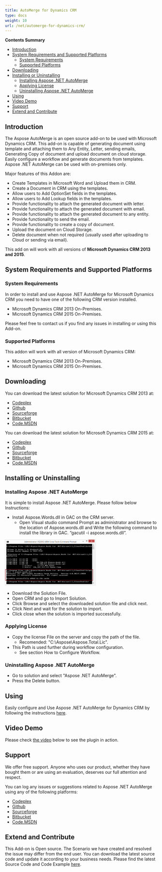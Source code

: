 ```yaml
---
title: AutoMerge for Dynamics CRM
type: docs
weight: 10
url: /net/automerge-for-dynamics-crm/
---
```


**Contents Summary**

- [Introduction](#AutoMergeforDynamicsCRM-Introduction)
- [System Requirements and Supported Platforms](#AutoMergeforDynamicsCRM-SystemRequirementsandSupportedPlatforms) 
  - [System Requirements](#AutoMergeforDynamicsCRM-SystemRequirements)
  - [Supported Platforms](#AutoMergeforDynamicsCRM-SupportedPlatforms)
- [Downloading](#AutoMergeforDynamicsCRM-Downloading)
- [Installing or Uninstalling](#AutoMergeforDynamicsCRM-InstallingorUninstalling) 
  - [Installing Aspose .NET AutoMerge](#AutoMergeforDynamicsCRM-InstallingAspose.NETAutoMerge)
  - [Applying License](#AutoMergeforDynamicsCRM-ApplyingLicense)
  - [Uninstalling Aspose .NET AutoMerge](#AutoMergeforDynamicsCRM-UninstallingAspose.NETAutoMerge)
- [Using](#AutoMergeforDynamicsCRM-Using)
- [Video Demo](#AutoMergeforDynamicsCRM-VideoDemo)
- [Support](#AutoMergeforDynamicsCRM-Support)
- [Extend and Contribute](#AutoMergeforDynamicsCRM-ExtendandContribute)
## **Introduction**
The Aspose AutoMerge is an open source add-on to be used with Microsoft Dynamics CRM. This add-on is capable of generating document using template and attaching them to Any Entity, Letter, sending emails, Generating Copy of document and upload document on cloud storage. Easily configure a workflow and generate documents from templates. Aspose .NET AutoMerge can be used with on-premises only.

Major features of this Addon are:

- Create Templates in Microsoft Word and Upload them in CRM.
- Create a Document in CRM using the templates.
- Allow users to Add OptionSet fields in the templates.
- Allow users to Add Lookup fields in the templates.
- Provide functionality to attach the generated document with letter.
- Provide functionality to attach the generated document with email.
- Provide functionality to attach the generated document to any entity.
- Provide functionality to send the email.
- Provide functionality to create a copy of document.
- Upload the document on Cloud Storage.
- Delete document when not required (usually used after uploading to Cloud or sending via email).

This add on will work with all versions of **Microsoft Dynamics CRM 2013 and 2015**.
## **System Requirements and Supported Platforms**
### **System Requirements**
In order to install and use Aspose .NET AutoMerge for Microsoft Dynamics CRM you need to have one of the following CRM version installed.

- Microsoft Dynamics CRM 2013 On-Premises.
- Microsoft Dynamics CRM 2015 On-Premises.

Please feel free to contact us if you find any issues in installing or using this Add-on.
### **Supported Platforms**
This addon will work with all version of Microsoft Dynamics CRM:

- Microsoft Dynamics CRM 2013 On-Premises.
- Microsoft Dynamics CRM 2015 On-Premises.
## **Downloading**
You can download the latest solution for Microsoft Dynamics CRM 2013 at:

- [Codeplex](http://goo.gl/2iiWDp)
- [Github](http://goo.gl/Rtz2bB)
- [Sourceforge](http://goo.gl/eM7eLD)
- [Bitbucket](http://goo.gl/G6I63s)
- [Code.MSDN](http://goo.gl/3pzLBd)

You can download the latest solution for Microsoft Dynamics CRM 2015 at:

- [Codeplex](http://goo.gl/klLk9A)
- [Github](http://goo.gl/OQCXKW)
- [Sourceforge](http://goo.gl/hT6rBJ)
- [Bitbucket](http://goo.gl/3RtHTR)
- [Code.MSDN](http://goo.gl/rulWjp)
## **Installing or Uninstalling**
### **Installing Aspose .NET AutoMerge**
It is simple to install Aspose .NET AutoMerge. Please follow below Instructions:

- Install Aspose.Words.dll in GAC on the CRM server. 
  - Open Visual studio command Prompt as administrator and browse to the location of Aspose.words.dll and Write the following command to install the library in GAC. “gacutil -i aspose.words.dll”. 

![todo:image_alt_text](automerge-for-dynamics-crm_1)

- Download the Solution File.
- Open CRM and go to Import Solution.
- Click Browse and select the downloaded solution file and click next.
- Click Next and wait for the solution to import.
- Click close when the solution is imported successfully.
### **Applying License**
- Copy the license File on the server and copy the path of the file. 
  - Recomended: "C:\Aspose\Aspose.Total.Lic".
- This Path is used further during workflow configuration. 
  - See section How to Configure Workflow.
### **Uninstalling Aspose .NET AutoMerge**
- Go to solution and select "Aspose .NET AutoMerge".
- Press the Delete button.
## **Using**
Easily configure and Use Aspose .NET AutoMerge for Dynamics CRM by following the instructions [here](http://www.aspose.com/docs/display/wordsnet/Using+and+Configuring+CRM+AutoMerge).
## **Video Demo**
Please check [the video](https://www.youtube.com/watch?v=l0jsXFUxfVM) below to see the plugin in action.
## **Support**
We offer free support. Anyone who uses our product, whether they have bought them or are using an evaluation, deserves our full attention and respect.

You can log any issues or suggestions related to Aspose .NET AutoMerge using any of the following platforms:

- [Codeplex](http://goo.gl/Lgma6E)
- [Github](http://goo.gl/7QOJlI)
- [Sourceforge](http://goo.gl/2rEubq)
- [Bitbucket](http://goo.gl/blUMuZ)
- [Code.MSDN](http://goo.gl/p0QEnp)
## **Extend and Contribute**
This Add-on is Open source. The Scenario we have created and resolved the issue may differ from the end user. You can download the latest source code and update it according to your business needs.
Please find the latest Source Code and Code Example [here](http://www.aspose.com/docs/display/wordsnet/Extend+and+Contribute+to+CRM+AutoMerge).
